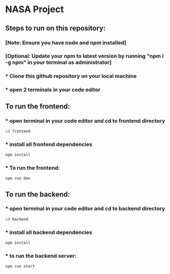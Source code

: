 # NASA Project

## Steps to run on this repository:

### [Note: Ensure you have node and npm installed]

### [Optional: Update your npm to latest version by running "npm i -g npm" in your terminal as administrator]

### \* Clone this github repository on your local machine

### \* open 2 terminals in your code editor

## To run the frontend:

### \* open terminal in your code editor and cd to frontend directory

```bash
cd frontend
```

### \* install all frontend dependencies

```bash
npm install
```

### \* To run the frontend:

```bash
npm run dev
```

## To run the backend:

### \* open terminal in your code editor and cd to backend directory

```bash
cd backend
```

### \* install all backend dependencies

```bash
npm install
```

### \* to run the backend server:

```bash
npm run start
```
